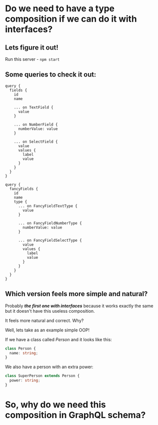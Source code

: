 # Do we need to have a type composition if we can do it with interfaces?

## Lets figure it out!

Run this server - `npm start`

## Some queries to check it out:

```gql
query {
  fields {
    id
    name

    ... on TextField {
      value
    }

    ... on NumberField {
      numberValue: value
    }

    ... on SelectField {
      value
      values {
        label
        value
      }
    }
  }
}
```

```
query {
  fancyFields {
    id
    name
    type {
      ... on FancyFieldTextType {
        value
      }

      ... on FancyFieldNumberType {
        numberValue: value
      }

      ... on FancyFieldSelectType {
        value
        values {
          label
          value
        }
      }
    }
  }
}
```

## Which version feels more simple and natural?

Probably **_the first one with interfaces_** because it works exactly the same but it doesn't have this useless composition.

It feels more natural and correct. Why?

Well, lets take as an example simple OOP!

If we have a class called _Person_ and it looks like this:

```ts
class Person {
  name: string;
}
```

We also have a person with an extra power:

```ts
class SuperPerson extends Person {
  power: string;
}
```

# So, why do we need this composition in GraphQL schema?
